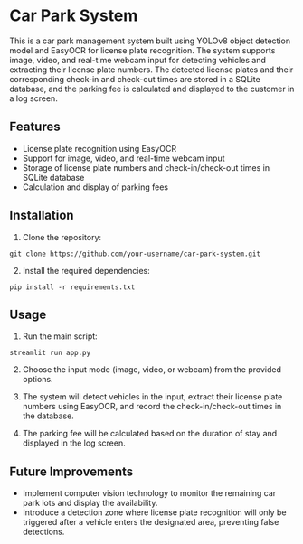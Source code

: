 # Car Park System

This is a car park management system built using YOLOv8 object detection model and EasyOCR for license plate recognition. The system supports image, video, and real-time webcam input for detecting vehicles and extracting their license plate numbers. The detected license plates and their corresponding check-in and check-out times are stored in a SQLite database, and the parking fee is calculated and displayed to the customer in a log screen. 

## Features

- License plate recognition using EasyOCR
- Support for image, video, and real-time webcam input
- Storage of license plate numbers and check-in/check-out times in SQLite database
- Calculation and display of parking fees

## Installation

1. Clone the repository:

```
git clone https://github.com/your-username/car-park-system.git
```

2. Install the required dependencies:

```
pip install -r requirements.txt
```

## Usage

1. Run the main script:

```
streamlit run app.py
```

2. Choose the input mode (image, video, or webcam) from the provided options.

3. The system will detect vehicles in the input, extract their license plate numbers using EasyOCR, and record the check-in/check-out times in the database.

4. The parking fee will be calculated based on the duration of stay and displayed in the log screen.

## Future Improvements

- Implement computer vision technology to monitor the remaining car park lots and display the availability.
- Introduce a detection zone where license plate recognition will only be triggered after a vehicle enters the designated area, preventing false detections.
